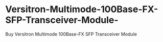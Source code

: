 # Versitron-Multimode-100Base-FX-SFP-Transceiver-Module-
Buy Versitron Multimode 100Base-FX SFP Transceiver Module
